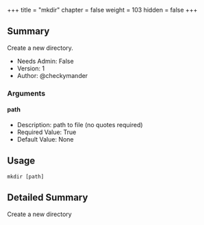 +++
title = "mkdir"
chapter = false
weight = 103
hidden = false
+++

## Summary
Create a new directory.
  
- Needs Admin: False  
- Version: 1  
- Author: @checkymander  

### Arguments

#### path

- Description: path to file (no quotes required)  
- Required Value: True  
- Default Value: None  

## Usage

```
mkdir [path]
```


## Detailed Summary

Create a new directory